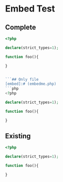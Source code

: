 # Embed Test

## Complete

[embed]:# (embedme.php php ^.*$)

```php
<?php

declare(strict_types=1);

function foo(){

}


```## Only file
[embed]:# (embedme.php)
```php
<?php

declare(strict_types=1);

function foo(){

}


```

## Existing

[embed]:# (embedme.php php)

```php
<?php

declare(strict_types=1);

function foo(){

}


```
